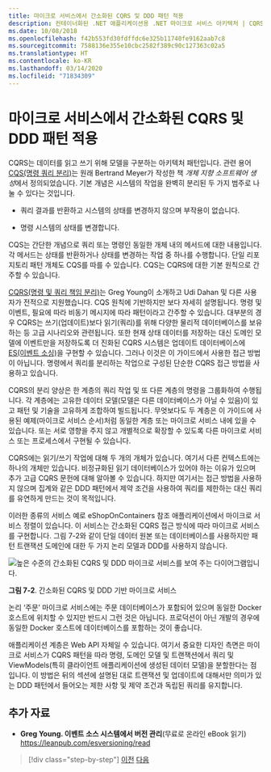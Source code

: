```yaml
---
title: 마이크로 서비스에서 간소화된 CQRS 및 DDD 패턴 적용
description: 컨테이너화된 .NET 애플리케이션용 .NET 마이크로 서비스 아키텍처 | CQRS 및 DDD 간의 전반적인 관계를 이해합니다.
ms.date: 10/08/2018
ms.openlocfilehash: f42b553fd30fdffdc6e325b11740fe9162aab7c8
ms.sourcegitcommit: 7588136e355e10cbc2582f389c90c127363c02a5
ms.translationtype: HT
ms.contentlocale: ko-KR
ms.lasthandoff: 03/14/2020
ms.locfileid: "71834309"
---
```

# <a name="apply-simplified-cqrs-and-ddd-patterns-in-a-microservice"></a>마이크로 서비스에서 간소화된 CQRS 및 DDD 패턴 적용

CQRS는 데이터를 읽고 쓰기 위해 모델을 구분하는 아키텍처 패턴입니다. 관련 용어 [CQS(명령 쿼리 분리)](https://martinfowler.com/bliki/CommandQuerySeparation.html)는 원래 Bertrand Meyer가 작성한 책 *개체 지향 소프트웨어 생성*에서 정의되었습니다. 기본 개념은 시스템의 작업을 완벽히 분리된 두 가지 범주로 나눌 수 있다는 것입니다.

- 쿼리 결과를 반환하고 시스템의 상태를 변경하지 않으며 부작용이 없습니다.

- 명령 시스템의 상태를 변경합니다.

CQS는 간단한 개념으로 쿼리 또는 명령인 동일한 개체 내의 메서드에 대한 내용입니다. 각 메서드는 상태를 반환하거나 상태를 변경하는 작업 중 하나를 수행합니다. 단일 리포지토리 패턴 개체도 CQS를 따를 수 있습니다. CQS는 CQRS에 대한 기본 원칙으로 간주할 수 있습니다.

[CQRS(명령 및 쿼리 책임 분리)](https://martinfowler.com/bliki/CQRS.html)는 Greg Young이 소개하고 Udi Dahan 및 다른 사용자가 전적으로 지원했습니다. CQS 원칙에 기반하지만 보다 자세히 설명됩니다. 명령 및 이벤트, 필요에 따라 비동기 메시지에 따라 패턴이라고 간주할 수 있습니다. 대부분의 경우 CQRS는 쓰기(업데이트)보다 읽기(쿼리)를 위해 다양한 물리적 데이터베이스를 보유하는 등 고급 시나리오와 관련됩니다. 또한 현재 상태 데이터를 저장하는 대신 도메인 모델에 이벤트만을 저장하도록 더 진화된 CQRS 시스템은 업데이트 데이터베이스에 [ES(이벤트 소싱)](https://martinfowler.com/eaaDev/EventSourcing.html)을 구현할 수 있습니다. 그러나 이것은 이 가이드에서 사용한 접근 방법이 아닙니다. 명령에서 쿼리를 분리하는 작업으로 구성된 단순한 CQRS 접근 방법을 사용하고 있습니다.

CQRS의 분리 양상은 한 계층의 쿼리 작업 및 또 다른 계층의 명령을 그룹화하여 수행됩니다. 각 계층에는 고유한 데이터 모델(모델은 다른 데이터베이스가 아닐 수 있음)이 있고 패턴 및 기술을 고유하게 조합하여 빌드됩니다. 무엇보다도 두 계층은 이 가이드에 사용된 예제(마이크로 서비스 순서)처럼 동일한 계층 또는 마이크로 서비스 내에 있을 수 있습니다. 또는 서로 영향을 주지 않고 개별적으로 확장할 수 있도록 다른 마이크로 서비스 또는 프로세스에서 구현될 수 있습니다.

CQRS에는 읽기/쓰기 작업에 대해 두 개의 개체가 있습니다. 여기서 다른 컨텍스트에는 하나의 개체만 있습니다. 비정규화된 읽기 데이터베이스가 있어야 하는 이유가 있으며 추가 고급 CQRS 문헌에 대해 알아볼 수 있습니다. 하지만 여기서는 접근 방법을 ֲ사용하지 않으며 집계와 같은 DDD 패턴에서 제약 조건을 사용하여 쿼리를 제한하는 대신 쿼리를 유연하게 만드는 것이 목적입니다.

이러한 종류의 서비스 예로 eShopOnContainers 참조 애플리케이션에서 마이크로 서비스 정렬이 있습니다. 이 서비스는 간소화된 CQRS 접근 방식에 따라 마이크로 서비스를 구현합니다. 그림 7-2와 같이 단일 데이터 원본 또는 데이터베이스를 사용하지만 패턴 트랜잭션 도메인에 대한 두 가지 논리 모델과 DDD를 사용하지 않습니다.

![높은 수준의 간소화된 CQRS 및 DDD 마이크로 서비스를 보여 주는 다이어그램입니다.](./media/apply-simplified-microservice-cqrs-ddd-patterns/simplified-cqrs-ddd-microservice.png)

**그림 7-2**. 간소화된 CQRS 및 DDD 기반 마이크로 서비스

논리 ‘주문’ 마이크로 서비스에는 주문 데이터베이스가 포함되어 있으며 동일한 Docker 호스트에 위치할 수 있지만 반드시 그런 것은 아닙니다. 프로덕션이 아닌 개발의 경우에 동일한 Docker 호스트에 데이터베이스를 포함하는 것이 좋습니다.

애플리케이션 계층은 Web API 자체일 수 있습니다. 여기서 중요한 디자인 측면은 마이크로 서비스가 CQRS 패턴을 따라 명령, 도메인 모델 및 트랜잭션에서 쿼리 및 ViewModels(특히 클라이언트 애플리케이션에 생성된 데이터 모델)을 분할한다는 점입니다. 이 방법은 뒤의 섹션에 설명된 대로 트랜잭션 및 업데이트에 대해서만 의미가 있는 DDD 패턴에서 들어오는 제한 사항 및 제약 조건과 독립된 쿼리를 유지합니다.

## <a name="additional-resources"></a>추가 자료

- **Greg Young. 이벤트 소스 시스템에서 버전 관리**(무료로 온라인 eBook 읽기) \
   <https://leanpub.com/esversioning/read>

>[!div class="step-by-step"]
>[이전](index.md)
>[다음](eshoponcontainers-cqrs-ddd-microservice.md)
